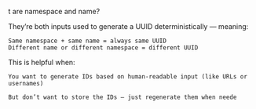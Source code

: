 t are namespace and name?

They’re both inputs used to generate a UUID deterministically — meaning:

    Same namespace + same name = always same UUID
    Different name or different namespace = different UUID

This is helpful when:

    You want to generate IDs based on human-readable input (like URLs or usernames)

    But don’t want to store the IDs — just regenerate them when neede
